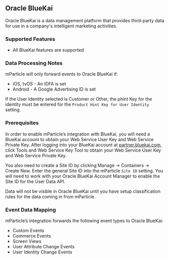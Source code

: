 
## Oracle BlueKai

Oracle BlueKai is a data management platform that provides third-party data for use in a company's intelligent marketing activities.

### Supported Features

* All BlueKai features are supported

### Data Processing Notes

mParticle will only forward events to Oracle BlueKai if:

* iOS, tvOS - An IDFA is set
* Android - A Google Advertising ID is set

If the User Identity selected is Customer or Other, the phint Key for the identity must be entered for the `Product Hint Key for User Identity` setting.

### Prerequisites

In order to enable mParticle’s integration with BlueKai, you will need a BlueKai account to obtain your Web Service User Key and Web Service Private Key.  After logging into your BlueKai account at [partner.bluekai.com](https://partner.bluekai.com), click Tools and Web Service Key Tool to obtain your Web Service User Key and Web Service Private Key.

You also need to create a Site ID by clicking Manage -> Containers -> Create New.   Enter the general Site ID into the mParticle `Site ID` setting.  You will need to work with your Oracle BlueKai Account Manager to enable the Site ID for the User Data API.

Data will not be visible in Oracle BlueKai until you have setup classification rules for the data coming in from mParticle.

### Event Data Mapping

mParticle’s integration forwards the following event types to Oracle BlueKai:

* Custom Events
* Commerce Events
* Screen Views
* User Attribute Change Events
* User Identity Change Events

